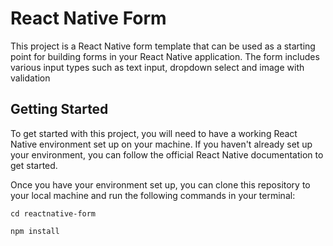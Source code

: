 # React Native Form

This project is a React Native form template that can be used as a starting point for building forms in your React Native application.
The form includes various input types such as text input, dropdown select and image with validation

## Getting Started

To get started with this project, you will need to have a working React Native environment set up on your machine. If you haven't already set up your environment, you can follow the official React Native documentation to get started.

Once you have your environment set up, you can clone this repository to your local machine and run the following commands in your terminal:

`cd reactnative-form`

`npm install`
